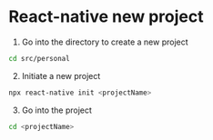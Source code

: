 React-native new project
====

1. Go into the directory to create a new project
```sh
cd src/personal
```

2. Initiate a new project
```sh
npx react-native init <projectName>
```

3. Go into the project
```sh
cd <projectName>
```
